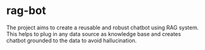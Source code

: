 # rag-bot
The project aims to create a reusable and robust chatbot using RAG system. This helps to plug in any data source as knowledge base and creates chatbot grounded to the data to avoid hallucination.
